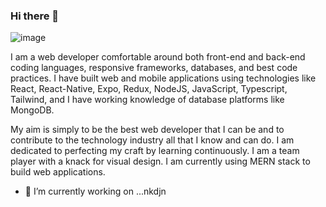 ### Hi there 👋
![image](https://github.com/VishalMX3/VishalMX3/assets/63143819/6da9140b-fed9-489f-a1ca-e3852a8884f0)



I am a web developer comfortable around both front-end and back-end coding languages, responsive frameworks, databases, and best code practices. I have built web and mobile applications using technologies like React, React-Native, Expo, Redux, NodeJS, JavaScript, Typescript, Tailwind, and I have working knowledge of database platforms like MongoDB. 

My aim is simply to be the best web developer that I can be and to contribute to the technology industry all that I know and can do. I am dedicated to perfecting my craft by learning continuously. I am a team player with a knack for visual design. I am currently using MERN stack to build web applications.
- 🔭 I’m currently working on ...nkdjn
<!--
**VishalMX3/VishalMX3** is a ✨ _special_ ✨ repository because its `README.md` (this file) appears on your GitHub profile.

Here are some ideas to get you started:

- 🔭 I’m currently working on ...nkdjn
- 🌱 I’m currently learning ...
- 👯 I’m looking to collaborate on ...
- 🤔 I’m looking for help with ...
- 💬 Ask me about ...
- 📫 How to reach me: ...
- 😄 Pronouns: ...
- ⚡ Fun fact: ...
-->
